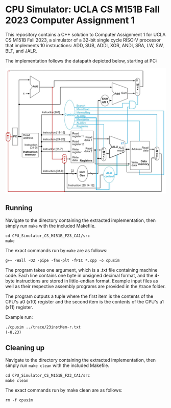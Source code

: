 # CPU Simulator: UCLA CS M151B Fall 2023 Computer Assignment 1
This repository contains a C++ solution to Computer Assignment 1 for UCLA CS M151B Fall 2023, a simulator of a 32-bit single cycle RISC-V processor that implements 10 instructions: ADD, SUB, ADDI, XOR, ANDI, SRA, LW, SW, BLT, and JALR.

The implementation follows the datapath depicted below, starting at PC:

![Datapath diagram](Datapath.jpg)

## Running
Navigate to the directory containing the extracted implementation, then simply run `make` with the included Makefile.
```
cd CPU_Simulator_CS_M151B_F23_CA1/src
make
```

The exact commands run by `make` are as follows:

```
g++ -Wall -O2 -pipe -fno-plt -fPIC *.cpp -o cpusim
```

The program takes one argument, which is a .txt file containing machine code. Each line contains one byte in unsigned decimal format, and the 4-byte instructions are stored in little-endian format. Example input files as well as their respective assembly programs are provided in the /trace folder.

The program outputs a tuple where the first item is the contents of the CPU's a0 (x10) register and the second item is the contents of the CPU's a1 (x11) register.

Example run:

```
./cpusim ../trace/23instMem-r.txt
(-8,23)
```

## Cleaning up
Navigate to the directory containing the extracted implementation, then simply run `make clean` with the included Makefile.

```
cd CPU_Simulator_CS_M151B_F23_CA1/src
make clean
```

The exact commands run by make clean are as follows:

```
rm -f cpusim
```